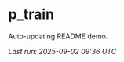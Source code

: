 # p_train

Auto-updating README demo.

<!--START_SECTION:status-->
_Last run: 2025-09-02 09:36 UTC_
<!--END_SECTION:status-->













































































































































































































































































